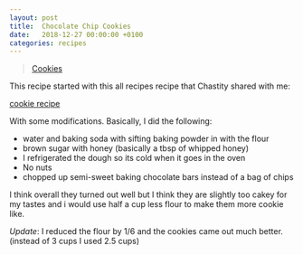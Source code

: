 ```yaml
---
layout: post
title:  Chocolate Chip Cookies
date:   2018-12-27 00:00:00 +0100
categories: recipes
---
```


<blockquote class="imgur-embed-pub" lang="en" data-id="a/Nqlieei"><a href="//imgur.com/Nqlieei">Cookies</a></blockquote><script async src="//s.imgur.com/min/embed.js" charset="utf-8"></script>

This recipe started with this all recipes recipe that Chastity shared with me:

[cookie recipe](https://www.allrecipes.com/recipe/10813/best-chocolate-chip-cookies/)

With some modifications. Basically, I did the following:

* water and baking soda with sifting baking powder in with the flour
* brown sugar with honey (basically a tbsp of whipped honey)
* I refrigerated the dough so its cold when it goes in the oven
* No nuts
* chopped up semi-sweet baking chocolate bars instead of a bag of chips

I think overall they turned out well but I think they are slightly too cakey for my tastes and i would use half a cup less flour to make them more cookie like.

*Update*: I reduced the flour by 1/6 and the cookies came out much better. (instead of 3 cups I used 2.5 cups)
